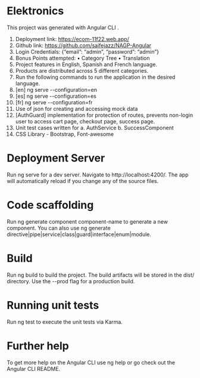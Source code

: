 # Elektronics
This project was generated with Angular CLI .
1.	Deployment link: https://ecom-11f22.web.app/
2.	Github link: https://github.com/saifejazz/NAGP-Angular
3.	Login Credentials: {“email”: “admin”, “password”: “admin”}
4.	Bonus Points attempted: 
•	Category Tree
•	Translation
5.	Project features in English, Spanish and French language.
6.	Products are distributed across 5 different categories.
7.	Run the following commands to run the application in the desired language.
8.	[en] ng serve --configuration=en
9.	[es] ng serve --configuration=es
10.	[fr] ng serve --configuration=fr
11.	Use of json for creating and accessing mock data
12.	[AuthGuard] implementation for protection of routes, prevents non-login user to access cart page, checkout page, success page.
13.	Unit test cases written for
a.	AuthService
b.	SuccessComponent
14. CSS Library - Bootstrap, Font-awesome

# Deployment Server
Run ng serve for a dev server. Navigate to http://localhost:4200/. The app will automatically reload if you change any of the source files.

# Code scaffolding
Run ng generate component component-name to generate a new component. You can also use ng generate directive|pipe|service|class|guard|interface|enum|module.

# Build
Run ng build to build the project. The build artifacts will be stored in the dist/ directory. Use the --prod flag for a production build.

# Running unit tests
Run ng test to execute the unit tests via Karma.

# Further help
To get more help on the Angular CLI use ng help or go check out the Angular CLI README.
